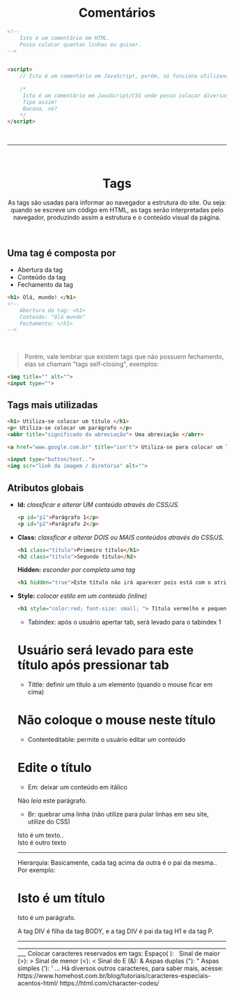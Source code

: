 <span align="center"> 

# Comentários 

</span>

```html
<!-- 
    Isto é um comentário em HTML.
    Posso colocar quantas linhas eu quiser.
-->


<script> 
    // Isto é um comentário em JavaScript, porém, só funciona utilizando uma única linha.
    
    /* 
     Isto é um comentário em JavaScript/CSS onde posso colocar diversas linhas..
     Tipo assim!
     Bacana, né?
    */ 
</script>
```

</br>

_________________________________________________________________________________________________________________
</br>
<span align="center">

# Tags

<p>As tags são usadas para informar ao navegador a estrutura do site. 
Ou seja: quando se escreve um código em HTML, as tags serão interpretadas pelo navegador, 
produzindo assim a estrutura e o conteúdo visual da página. </p>
</span>

</br>

## Uma tag é composta por
* Abertura da tag
* Conteúdo da tag
* Fechamento da tag
```html
<h1> Olá, mundo! </h1>
<!-- 
    Abertura da tag: <h1>
    Conteúdo: "Olá mundo"
    Fechamento: </h1>
-->
```

</br>

> Porém, vale lembrar que existem tags que não possuem fechamento, elas se chamam "tags self-closing", exemplos:
```html
<img title="" alt="">
<input type="">
``` 


## Tags mais utilizadas
```html
<h1> Utiliza-se colocar um título </h1>
<p> Utiliza-se colocar um parágrafo </p>
<abbr title="significado da abreviação"> Uma abreviação </abrr>

<a href="www.google.com.br" title="isn't"> Utiliza-se para colocar um link </a> 

<input type="button/text..">
<img scr="link da imagem / diretório" alt=""> 
```


## Atributos globais 
<ul type="square">

<li>

__Id:__ _classficar e alterar UM conteúdo através do CSS/JS._
</li>

```html
<p id="p1">Parágrafo 1</p>
<p id="p2">Parágrafo 2</p>
```

<li> 

__Class:__ _classficar e alterar DOIS ou MAIS conteúdos através do CSS/JS._
</li>

```html
<h1 class="título">Primeiro título</h1> 
<h2 class="título">Segundo título</h2>
```

__Hidden:__ _esconder por completa uma tag_
```html
<h1 hidden="true">Este título não irá aparecer pois está com o atributo hidden :( </h1>
```

<li>

__Style:__ _colocar estilo em um conteúdo (inline)_
````html
<h1 style="color:red; font-size: small; "> Título vermelho e pequeno</h1>
````

- Tabindex: após o usuário apertar tab, será levado para o tabindex 1
<h1 tabindex="1"> Usuário será levado para este título após pressionar tab</h1>

- Tittle: definir um título a um elemento (quando o mouse ficar em cima)
<h1 title="primeiro título"> Não coloque o mouse neste título</h1>   

- Contenteditable: permite o usuário editar um conteúdo
<h1 contenteditable="true"> Edite o título </h1> 

- Em: deixar um conteúdo em itálico
<p> Não <em>leia</em> este parágrafo.</p>

- Br: quebrar uma linha (não utilize para pular linhas em seu site, utilize do CSS)
<p> Isto é um texto.. <br> Isto é outro texto</p>

_________________________________________________________________________________________________________________________________________________________
Hierarquia: 
Basicamente, cada tag acima da outra é o pai da mesma.. Por exemplo:
<body>
    <div> 
        <h1>Isto é um título</h1>
        <p>Isto é um parágrafo.</p>
    </div>
</body>
A tag DIV é filha da tag BODY, e a tag DIV é pai da tag H1 e da tag P.
_________________________________________________________________________________________________________________________________________________________
Colocar caracteres reservados em tags:
Espaço(  ): &nbsp; 
Sinal de maior (>): &gt; 
Sinal de menor (<): &lt; 
Sinal do E (&): &amp;
Aspas duplas ("): &quot; 
Aspas simples ('): &apos; 
... Há diversos outros caracteres, para saber mais, acesse:
https://www.homehost.com.br/blog/tutoriais/caracteres-especiais-acentos-html/
https://html.com/character-codes/
